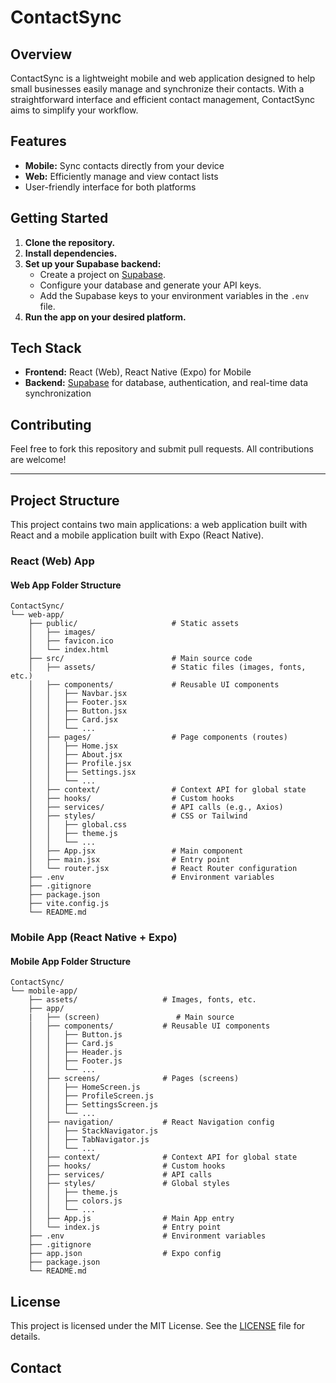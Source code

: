 # ContactSync

## Overview

ContactSync is a lightweight mobile and web application designed to help small businesses easily manage and synchronize their contacts. With a straightforward interface and efficient contact management, ContactSync aims to simplify your workflow.

## Features

- **Mobile:** Sync contacts directly from your device
- **Web:** Efficiently manage and view contact lists
- User-friendly interface for both platforms

## Getting Started

1. **Clone the repository.**
2. **Install dependencies.**
3. **Set up your Supabase backend:**
   - Create a project on [Supabase](https://supabase.com/).
   - Configure your database and generate your API keys.
   - Add the Supabase keys to your environment variables in the `.env` file.
4. **Run the app on your desired platform.**

## Tech Stack

- **Frontend:** React (Web), React Native (Expo) for Mobile
- **Backend:** [Supabase](https://supabase.com/) for database, authentication, and real-time data synchronization

## Contributing

Feel free to fork this repository and submit pull requests. All contributions are welcome!

---

## Project Structure

This project contains two main applications: a web application built with React and a mobile application built with Expo (React Native).

### React (Web) App

#### Web App Folder Structure

``` text
ContactSync/
└── web-app/
    ├── public/                     # Static assets
    │   ├── images/
    │   ├── favicon.ico
    │   └── index.html
    ├── src/                        # Main source code
    │   ├── assets/                 # Static files (images, fonts, etc.)
    │   ├── components/             # Reusable UI components
    │   │   ├── Navbar.jsx
    │   │   ├── Footer.jsx
    │   │   ├── Button.jsx
    │   │   ├── Card.jsx
    │   │   └── ...
    │   ├── pages/                  # Page components (routes)
    │   │   ├── Home.jsx
    │   │   ├── About.jsx
    │   │   ├── Profile.jsx
    │   │   ├── Settings.jsx
    │   │   └── ...
    │   ├── context/                # Context API for global state
    │   ├── hooks/                  # Custom hooks
    │   ├── services/               # API calls (e.g., Axios)
    │   ├── styles/                 # CSS or Tailwind
    │   │   ├── global.css
    │   │   ├── theme.js
    │   │   └── ...
    │   ├── App.jsx                 # Main component
    │   ├── main.jsx                # Entry point
    │   └── router.jsx              # React Router configuration
    ├── .env                        # Environment variables
    ├── .gitignore
    ├── package.json
    ├── vite.config.js
    └── README.md
```

### Mobile App (React Native + Expo)

#### Mobile App Folder Structure

``` text
ContactSync/
└── mobile-app/
    ├── assets/                   # Images, fonts, etc.
    ├── app/     
    |   ├── (screen)                 # Main source
    │   ├── components/           # Reusable UI components
    │   │   ├── Button.js
    │   │   ├── Card.js
    │   │   ├── Header.js
    │   │   ├── Footer.js
    │   │   └── ...
    │   ├── screens/              # Pages (screens)
    │   │   ├── HomeScreen.js
    │   │   ├── ProfileScreen.js
    │   │   ├── SettingsScreen.js
    │   │   └── ...
    │   ├── navigation/           # React Navigation config
    │   │   ├── StackNavigator.js
    │   │   ├── TabNavigator.js
    │   │   └── ...
    │   ├── context/              # Context API for global state
    │   ├── hooks/                # Custom hooks
    │   ├── services/             # API calls
    │   ├── styles/               # Global styles
    │   │   ├── theme.js
    │   │   ├── colors.js
    │   │   └── ...
    │   ├── App.js                # Main App entry
    │   └── index.js              # Entry point
    ├── .env                      # Environment variables
    ├── .gitignore
    ├── app.json                  # Expo config
    ├── package.json
    └── README.md
```

## License

This project is licensed under the MIT License. See the [LICENSE](LICENSE) file for details.

## Contact
